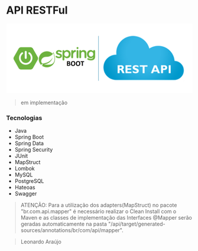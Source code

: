 # API RESTFul

![API](https://github.com/leoarauj/api/blob/master/img/springboot.png)

> em implementação

### Tecnologias
- Java 
- Spring Boot
- Spring Data
- Spring Security
- JUnit
- MapStruct
- Lombok
- MySQL
- PostgreSQL
- Hateoas
- Swagger


> ATENÇÃO: Para a utilização dos adapters(MapStruct) no pacote "br.com.api.mapper" é necessário realizar o Clean Install com o Maven e as classes de implementação das Interfaces @Mapper serão geradas automaticamente na pasta "/api/target/generated-sources/annotations/br/com/api/mapper".

> Leonardo Araújo

